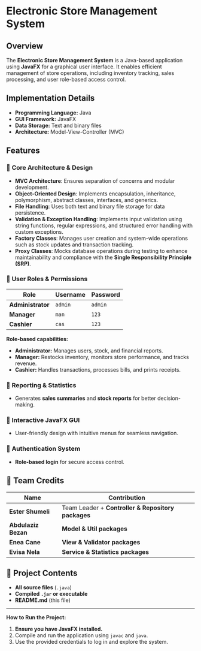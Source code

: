 # Electronic Store Management System

## Overview
The **Electronic Store Management System** is a Java-based application using **JavaFX** for a graphical user interface. It enables efficient management of store operations, including inventory tracking, sales processing, and user role-based access control.

## Implementation Details

- **Programming Language:** Java  
- **GUI Framework:** JavaFX  
- **Data Storage:** Text and binary files  
- **Architecture:** Model-View-Controller (MVC)  

## Features

### 🔹 **Core Architecture & Design**
- **MVC Architecture**: Ensures separation of concerns and modular development.  
- **Object-Oriented Design**: Implements encapsulation, inheritance, polymorphism, abstract classes, interfaces, and generics.  
- **File Handling**: Uses both text and binary file storage for data persistence.  
- **Validation & Exception Handling**: Implements input validation using string functions, regular expressions, and structured error handling with custom exceptions.  
- **Factory Classes**: Manages user creation and system-wide operations such as stock updates and transaction tracking.  
- **Proxy Classes**: Mocks database operations during testing to enhance maintainability and compliance with the **Single Responsibility Principle (SRP)**.  

### 🔹 **User Roles & Permissions**
| Role          | Username | Password |
|--------------|------------|----------|
| **Administrator** | `admin` | `admin` |
| **Manager** | `man` | `123` |
| **Cashier** | `cas` | `123` |

**Role-based capabilities:**  
- **Administrator:** Manages users, stock, and financial reports.  
- **Manager:** Restocks inventory, monitors store performance, and tracks revenue.  
- **Cashier:** Handles transactions, processes bills, and prints receipts.  

### 🔹 **Reporting & Statistics**
- Generates **sales summaries** and **stock reports** for better decision-making.  

### 🔹 **Interactive JavaFX GUI**
- User-friendly design with intuitive menus for seamless navigation.  

### 🔹 **Authentication System**
- **Role-based login** for secure access control.  

## 👥 **Team Credits**
| Name | Contribution |
|------|-------------|
| **Ester Shumeli** | Team Leader + **Controller & Repository packages** |
| **Abdulaziz Bezan** | **Model & Util packages** |
| **Enea Cane** | **View & Validator packages** |
| **Evisa Nela** | **Service & Statistics packages** |

## 📁 **Project Contents**
- **All source files** (`.java`)  
- **Compiled `.jar` or executable**  
- **README.md** (this file)  
---
 **How to Run the Project:**  
1. **Ensure you have JavaFX installed.**  
2. Compile and run the application using `javac` and `java`.  
3. Use the provided credentials to log in and explore the system.  

